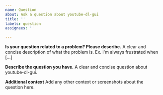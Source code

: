 ```yaml
---
name: Question
about: Ask a question about youtube-dl-gui
title: ''
labels: question
assignees: ''

---
```


**Is your question related to a problem? Please describe.**
A clear and concise description of what the problem is. Ex. I'm always frustrated when [...]

**Describe the question you have.**
A clear and concise question about youtube-dl-gui.

**Additional context**
Add any other context or screenshots about the question here.
